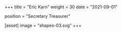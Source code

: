 +++
title = "Eric Karn"
weight = 30
date = "2021-09-01"

position = "Secretary Treasurer"

[asset]
  image = "shapes-03.svg"
+++

